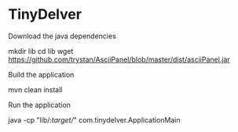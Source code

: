 # TinyDelver

Download the java dependencies

mkdir lib
cd lib
wget https://github.com/trystan/AsciiPanel/blob/master/dist/asciiPanel.jar


Build the application

mvn clean install


Run the application

java -cp "lib/*:target/*" com.tinydelver.ApplicationMain

